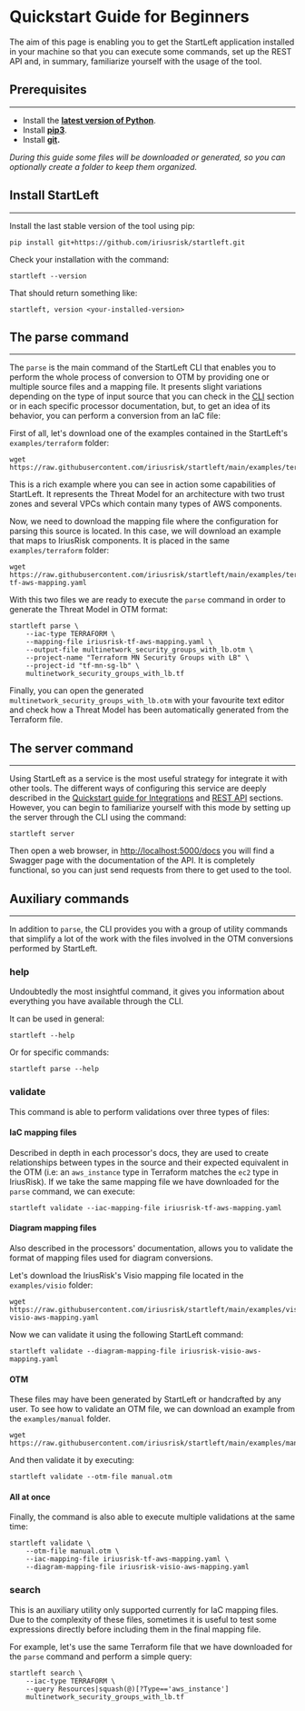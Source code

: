# Quickstart Guide for Beginners
The aim of this page is enabling you to get the StartLeft application installed in your machine so that you can execute
some commands, set up the REST API and, in summary, familiarize yourself with the usage of the tool.

## Prerequisites

---
* Install the **[latest version of Python](https://www.python.org/downloads/)**.
* Install **[pip3](https://pip.pypa.io/en/stable/installation/)**.
* Install **[git](https://git-scm.com/book/en/v2/Getting-Started-Installing-Git).**

*During this guide some files will be downloaded or generated, so you can optionally create a folder to keep them
organized.*

## Install StartLeft

---
Install the last stable version of the tool using pip:
```shell
pip install git+https://github.com/iriusrisk/startleft.git
```

Check your installation with the command:
```shell
startleft --version
```

That should return something like:
```shell
startleft, version <your-installed-version>
```

## The parse command

---
The `parse` is the main command of the StartLeft CLI that enables you to perform the whole process of conversion
to OTM by providing one or multiple source files and a mapping file. It presents slight variations depending on the type 
of input source that you can check in the [CLI](usage/Command-Line-Interface.md) section or in each specific processor 
documentation, but, to get an idea of its behavior, you can perform a conversion from an IaC file:

First of all, let's download one of the examples contained in the StartLeft's `examples/terraform` folder:

```shell
wget https://raw.githubusercontent.com/iriusrisk/startleft/main/examples/terraform/multinetwork_security_groups_with_lb.tf
```

This is a rich example where you can see in action some capabilities of StartLeft. It represents the Threat 
Model for
an architecture with two trust zones and several VPCs which contain many types of AWS components.

Now, we need to download the mapping file where the configuration for parsing this source is located. In this case, 
we will download an example that maps to IriusRisk components. It is placed in the same `examples/terraform` folder:

```shell
wget https://raw.githubusercontent.com/iriusrisk/startleft/main/examples/terraform/iriusrisk-tf-aws-mapping.yaml
```

With this two files we are ready to execute the `parse` command in order to generate the Threat Model in OTM format:
```shell
startleft parse \
	--iac-type TERRAFORM \
	--mapping-file iriusrisk-tf-aws-mapping.yaml \
	--output-file multinetwork_security_groups_with_lb.otm \
	--project-name "Terraform MN Security Groups with LB" \
	--project-id "tf-mn-sg-lb" \
	multinetwork_security_groups_with_lb.tf
```

Finally, you can open the generated `multinetwork_security_groups_with_lb.otm` with your favourite text editor and check 
how a Threat Model has been automatically generated from the Terraform file. 

## The server command

---
Using StartLeft as a service is the most useful strategy for integrate it with other tools. The different ways of 
configuring this service are deeply described in the [Quickstart guide for Integrations](integration/Quickstart-Guide-for-Integrations.md) 
and [REST API](usage/REST-API.md) sections. However, you can begin to familiarize yourself with this mode by setting up the server 
through the CLI using the command:
```shell
startleft server
```
Then open a web browser, in [http://localhost:5000/docs](http://localhost:5000/docs) you will find a Swagger page with the documentation of the API.
It is completely functional, so you can just send requests from there to get used to the tool. 

## Auxiliary commands

---
In addition to `parse`, the CLI provides you with a group of utility commands that simplify a lot of the work with the 
files involved in the OTM conversions performed by StartLeft.

### help
Undoubtedly the most insightful command, it gives you information about everything you have available through the CLI.

It can be used in general:
```shell
startleft --help
```
Or for specific commands:
```shell
startleft parse --help
```

### validate
This command is able to perform validations over three types of files:
#### **IaC mapping files**
Described in depth in each processor's docs, they are used to create relationships between types in the source
and their expected equivalent in the OTM (i.e: an `aws_instance` type in Terraform matches the `ec2` type in IriusRisk).
If we take the same mapping file we have downloaded for the `parse` command, we can execute:
```shell
startleft validate --iac-mapping-file iriusrisk-tf-aws-mapping.yaml
```

#### **Diagram mapping files**
Also described in the processors' documentation, allows you to validate the format of mapping
files used for diagram conversions. 
    
Let's download the IriusRisk's Visio mapping file located in the `examples/visio` folder:
```shell
wget https://raw.githubusercontent.com/iriusrisk/startleft/main/examples/visio/iriusrisk-visio-aws-mapping.yaml
```
Now we can validate it using the following StartLeft command:
```shell
startleft validate --diagram-mapping-file iriusrisk-visio-aws-mapping.yaml
```

#### **OTM** 
These files may have been generated by StartLeft or handcrafted by any user. To see how to validate 
an OTM file, we can download an example from the `examples/manual` folder.
```shell
wget https://raw.githubusercontent.com/iriusrisk/startleft/main/examples/manual/manual.otm
```

And then validate it by executing:
```shell
startleft validate --otm-file manual.otm
```

#### All at once
Finally, the command is also able to execute multiple validations at the same time:
```shell
startleft validate \
    --otm-file manual.otm \
    --iac-mapping-file iriusrisk-tf-aws-mapping.yaml \
    --diagram-mapping-file iriusrisk-visio-aws-mapping.yaml
```

### search
This is an auxiliary utility only supported currently for IaC mapping files. Due to the complexity of these files, 
sometimes it is useful to test some expressions directly before including them in the final mapping file. 

For example, let's use the same Terraform file that we have downloaded for the `parse` command and perform a simple query:

```shell
startleft search \
    --iac-type TERRAFORM \
    --query Resources|squash(@)[?Type=='aws_instance']
    multinetwork_security_groups_with_lb.tf
```


